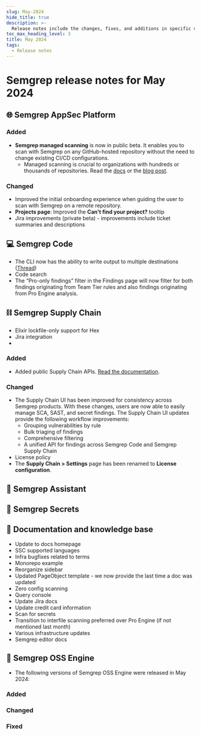 ```yaml
---
slug: May-2024
hide_title: true
description: >-
  Release notes include the changes, fixes, and additions in specific versions of Semgrep.
toc_max_heading_level: 3
title: May 2024
tags:
  - Release notes
---
```


# Semgrep release notes for May 2024

## 🌐 Semgrep AppSec Platform

### Added

- **Semgrep managed scanning** is now in public beta. It enables you to scan with Semgrep on any GitHub-hosted repository without the need to change existing CI/CD configurations.
  - Managed scanning is crucial to organizations with hundreds or thousands of repositories. Read the [<i class="fa-regular fa-file-lines"></i> docs](/deployment/managed-scanning) or the [<i class="fas fa-external-link fa-xs"></i> blog post](https://semgrep.dev/blog/2024/rapidly-deploy-code-scans-with-semgrep-managed-scanning).

### Changed

- Improved the initial onboarding experience when guiding the user to scan with Semgrep on a remote repository.
- **Projects page**: Improved the **Can't find your project?** tooltip
- Jira improvements (private beta) - improvements include ticket summaries <!-- 14334 --> and descriptions <!-- 14253 -->

## 💻 Semgrep Code

- The CLI now has the ability to write output to multiple destinations ([Thread](https://semgrepinc.slack.com/archives/C03A5BETNS3/p1714592605202739))
- Code search
- The “Pro-only findings” filter in the Findings page will now filter for both findings originating from Team Tier rules and also findings originating from Pro Engine analysis.

## ⛓️  Semgrep Supply Chain

- Elixir lockfile-only support for Hex
- Jira integration
-
### Added

- Added public Supply Chain APIs. [<i class="fas fa-external-link fa-xs"></i> Read the documentation](https://semgrep.dev/api/v1/docs/#tag/Finding/operation/semgrep_app.core_exp.findings.handlers.issue.openapi_list_recent_issues).

### Changed

- The Supply Chain UI has been improved for consistency across Semgrep products. With these changes, users are now able to easily manage SCA, SAST, and secret findings. The Supply Chain UI updates provide the following workflow improvements:
  - Grouping vulnerabilities by rule
  - Bulk triaging of findings
  - Comprehensive filtering
  - A unified API for findings across Semgrep Code and Semgrep Supply Chain
- License policy
- The **Supply Chain > Settings** page has been renamed to **License configuration**.

## 🤖 Semgrep Assistant


## 🔐 Semgrep Secrets


## 📝 Documentation and knowledge base

- Update to docs homepage <!-- 1552 -->
- SSC supported languages
- Infra bugfixes related to terms
- Monorepo example <!-- 1551 -->
- Reorganize sidebar <!-- 1553 -->
- Updated PageObject template - we now provide the last time a doc was updated <!-- 1550 -->
- Zero config scanning
- Query console
- Update Jira docs
- Update credit card information <!-- 1534 -->
- Scan for secrets <!-- 1570 -->
- Transition to interfile scanning preferred over Pro Engine (if not mentioned last month) <!-- 1555 -->
- Various infrastructure updates <!-- 1542 -->
- Semgrep editor docs

## 🔧 Semgrep OSS Engine

- The following versions of Semgrep OSS Engine were released in May 2024:

### Added

### Changed

### Fixed
